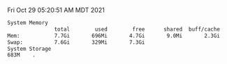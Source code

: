 Fri Oct 29 05:20:51 AM MDT 2021
```bash
System Memory
               total        used        free      shared  buff/cache   available
Mem:           7.7Gi       696Mi       4.7Gi       9.0Mi       2.3Gi       6.6Gi
Swap:          7.6Gi       329Mi       7.3Gi
System Storage
683M	.
```
```bash
